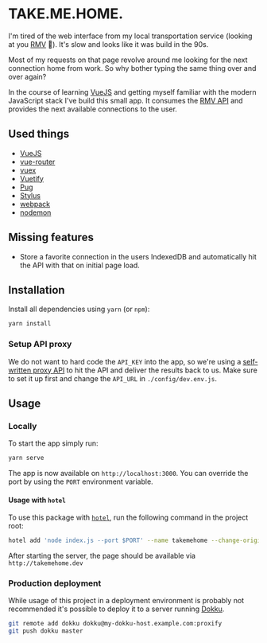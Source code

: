 # TAKE.ME.HOME.

I'm tired of the web interface from my local transportation service (looking at
you [RMV](https://www.rmv.de/) 👀). It's slow and looks like it was build in the
90s.

Most of my requests on that page revolve around me looking for the next
connection home from work. So why bother typing the same thing over and over
again?

In the course of learning [VueJS](https://vuejs.org/) and getting myself
familiar with the modern JavaScript stack I've build this small app. It consumes
the [RMV API](https://opendata.rmv.de/) and provides the next available
connections to the user.

## Used things

* [VueJS](https://vuejs.org/)
* [vue-router](https://router.vuejs.org/en/)
* [vuex](https://vuex.vuejs.org/en/)
* [Vuetify](https://vuetifyjs.com/)
* [Pug](https://pugjs.org/)
* [Stylus](http://stylus-lang.com/)
* [webpack](https://webpack.js.org/)
* [nodemon](https://nodemon.io/)

## Missing features

* Store a favorite connection in the users IndexedDB and automatically hit the
  API with that on initial page load.

## Installation

Install all dependencies using `yarn` (or `npm`):

```bash
yarn install
```

### Setup API proxy

We do not want to hard code the `API_KEY` into the app, so we're using a
[self-written proxy API](https://github.com/mimischi/proxify) to hit the API and
deliver the results back to us. Make sure to set it up first and change the
`API_URL` in `./config/dev.env.js`.

## Usage

### Locally

To start the app simply run:

```bash
yarn serve
```

The app is now available on `http://localhost:3000`. You can override the port
by using the `PORT` environment variable.

#### Usage with `hotel`

To use this package with [`hotel`](https://github.com/typicode/hotel/), run the
following command in the project root:

```bash
hotel add 'node index.js --port $PORT' --name takemehome --change-origin
```

After starting the server, the page should be available via `http://takemehome.dev`

### Production deployment

While usage of this project in a deployment environment is probably not
recommended it's possible to deploy it to a server running
[Dokku](http://dokku.viewdocs.io/dokku/).

```bash
git remote add dokku dokku@my-dokku-host.example.com:proxify
git push dokku master
```
